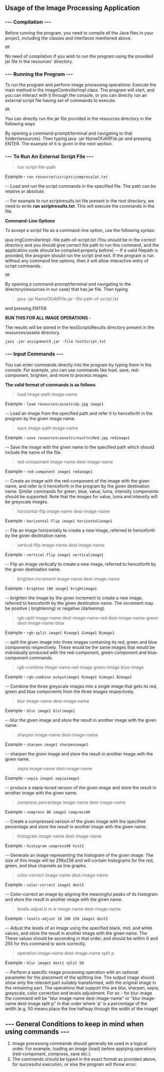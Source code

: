 ## Usage of the Image Processing Application

### --- Compilation ---

Before running the program, you need to compile all the Java files in your project, including the
classes and interfaces mentioned above.

`OR`

No need of compilation if you wish to run the program using the provided jar file in the resources'
directory.

### --- Running the Program ---

To run the program and perform image processing operations:
Execute the main method in the ImageControllerImpl class.
The program will start, and you can interact with it through the console, or you can directly run an
external script file having set of commands to execute.

`OR`

You can directly run the jar file provided in the resources directory in the following ways

By opening a command-prompt/terminal and navigating to that folder(resources). Then typing java -jar
   NameOfJARFile.jar
   and pressing ENTER. The example of it is given in the next section.


### --- To Run An External Script File ---

> run script-file-path

Example - `run resources\scripts\compressCat.txt`

-- Load and run the script commands in the specified file. The path can be relative or absolute.

-- For example to run scriptresults.txt file present in the root directory,
we need to write
**run scriptresults.txt**. This will execute the commands in the file.

**Command-Line Options**

To accept a script file as a command-line option, use the following syntax:

java imgControllerImpl -file path-of-script.txt (You should be in the correct directory and you
should give correct file path to run this
command, and the application code should be complied properly before)
-- If a valid filepath is provided, the program should run the script and exit. If the program is
run without any command line options, then it will allow interactive entry of script commands.

`OR`

By opening a command-prompt/terminal and navigating to the directory(resources in our case) that has
jar file. Then typing
> java -jar NameOfJARFile.jar -file path-of-script.txt

and pressing ENTER.

**RUN THIS FOR ALL IMAGE OPERATIONS** -

The results will be stored in the testScriptsResults directory
present in the resources/assets directory.

`java -jar assignment5.jar -file testScript.txt`


### --- Input Commands ---

You can enter commands directly into the program by typing them in the console. For example, you can
use commands like load, save, red-component, brighten, and more to process images.

**The valid format of commands is as follows**

> load image-path image-name

Example - `load resources\assets\dp.jpg image1`

-- Load an image from the specified path and refer it to henceforth in the
program by the given image name.


> save image-path image-name

Example - `save resources\assets\results\Red.jpg redimage1`

-- Save the image with the given name to the specified path which should
include the name of the file.


> red-component image-name dest-image-name

Example - `red-component image1 redimage1`

-- Create an image with the red-component of the image with
the given name, and refer to it henceforth in the program by the given destination name. Similar
commands for green, blue, value, luma, intensity components should be supported. Note that the
images for value, luma and intensity will be greyscale images.


> horizontal-flip image-name dest-image-name

Example - `horizontal-flip image1 horizontalimage1`

-- Flip an image horizontally to create a new image,
referred to henceforth by the given destination name.


> vertical-flip image-name dest-image-name

Example - `vertical-flip image1 verticalimage1`

-- Flip an image vertically to create a new image, referred
to henceforth by the given destination name.


> brighten increment image-name dest-image-name

Example - `brighten 100 image1 brightimage1`

-- brighten the image by the given increment to create a
new image, referred to henceforth by the given destination name. The increment may be positive (
brightening) or negative (darkening).


> rgb-split image-name dest-image-name-red dest-image-name-green dest-image-name-blue

Example - `rgb-split image1 Rimage1 Gimage1 Bimage1`

-- split the given
image into three images containing its red, green and blue components respectively. These would be
the same images that would be individually produced with the red-component, green-component and
blue-component commands.


> rgb-combine image-name red-image green-image blue-image

Example - `rgb-combine outputimage1 Rimage1 Gimage1 Bimage1`

-- Combine the three greyscale images into a
single image that gets its red, green and blue components from the three images respectively.


> blur image-name dest-image-name

Example - `blur image1 blurimage1`

-- blur the given image and store the result in another image with the
given name.


> sharpen image-name dest-image-name

Example - `sharpen image1 sharpenimage1`

-- sharpen the given image and store the result in another image
with the given name.


> sepia image-name dest-image-name

Example - `sepia image1 sepiaimage1`

-- produce a sepia-toned version of the given image and store the
result in another image with the given name.

> compress percentage image-name dest-image-name

Example - `compress 90 image1 compress90`

-- Create a compressed version of the given image with the specified percentage and store the result
in another image with the given name.

> histogram image-name dest-image-name

Example - `histogram compress90 hist3`

-- Generate an image representing the histogram of the given image. The size of this image will be
256x256 and will contain histograms for the red, green, and blue channels as line graphs.

> color-correct image-name dest-image-name

Example - `color-correct image1 dest3`

-- Color-correct an image by aligning the meaningful peaks of its histogram and store the result in
another image with the given name.

> levels-adjust b m w image-name dest-image-name

Example - `levels-adjust 10 100 150 image1 dest2`

-- Adjust the levels of an image using the specified black, mid, and white values, and store the
result in another image with the given name. The These values should be ascending in that order, and
should be within 0 and 255 for this command to work correctly.

> operation image-name dest-image-name split p

Example - `blur image1 dest1 split 50`

-- Perform a specific image processing operation with an optional parameter for the placement of the
splitting line. The output image should show only the relevant part suitably transformed, with the
original image in the remaining part. The operations that support this are blur, sharpen, sepia,
greyscale, color correction and levels adjustment. For ex - for blur image the command will be "blur
image-name dest-image-name" or "blur image-name dest-image split p" in that order where 'p' is a
percentage of the width (e.g. 50 means place the line halfway through the width of the image)

## --- General Conditions to keep in mind when using commands ---

1. Image processing commands should generally be used in a logical order. For example, loading an
   image (load) before applying operations (red-component, compress, save etc.).
2. The commands should be typed in the exact format as provided above, for successful execution, or
   else the program will throw error.
